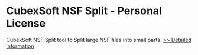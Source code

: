 # CubexSoft NSF Split - Personal License
CubexSoft NSF Split tool to Split large NSF files into small parts.
[>> Detailed information](https://secure.shareit.com/shareit/product.html?productid=300798462&affiliateid=200057808)
